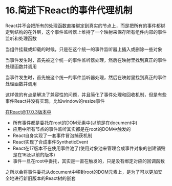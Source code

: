 # 16.简述下React的事件代理机制

React并不会把所有的处理函数直接绑定到真实的节点上，而是把所有的事件都绑定到结构的在外层，这个事件监听器上维持了一个映射来保存所有组件内部的事件监听和处理函数

当组件挂载或卸载的时候，只是在这个统一的事件监听器上插入或删除一些对象

当事件发生时，首先被这个统一的事件监听器处理，然后在映射里找到真正的事件处理函数并调用

当事件发生时，首先被这个统一的事件监听器处理，然后在映射里找到真正的事件处理函数并调用

这样做的有点是解决了兼容性的问题，并且简化了事件处理和回收机制，但是有些事件React并没有实现，比如window的resize事件

在React@17.0.3版本中

- 所有事件都是委托在root的DOM元素中(以前是在document中)
- 应用中所有节点的事件监听其实都是在root的DOM中触发的
- React自身实现了一套事件冒泡捕获机制
- React实现了合成事件SyntheticEvent
- React在17版本不在使用事件池了(使用对象池来管理合成事件对象的创建销毁是在16及以前的版本)
- 事件一旦在root中委托，其实是一直在触发的，只是没有绑定对应的回调函数

之所以会将事件委托从document中移到root的DOM元素上，是为了可以更加安全地进行新旧版本的React树的嵌套
